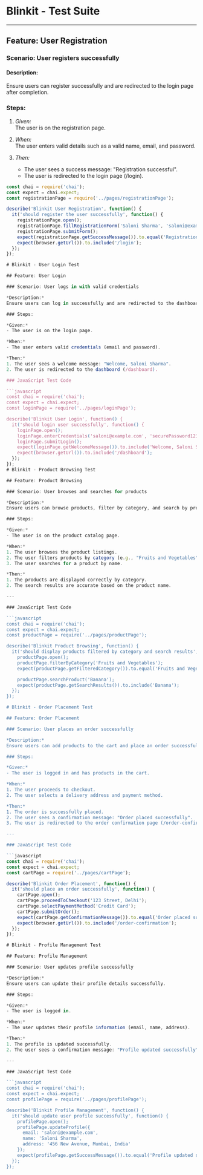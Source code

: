 
# Blinkit - Test Suite

---

## Feature: User Registration

### Scenario: User registers successfully

#### Description:
Ensure users can register successfully and are redirected to the login page after completion.

### Steps:

1. *Given:*  
   The user is on the registration page.

2. *When:*  
   The user enters valid details such as a valid name, email, and password.

3. *Then:*  
   - The user sees a success message: "Registration successful".  
   - The user is redirected to the login page (/login).

```javascript
const chai = require('chai');
const expect = chai.expect;
const registrationPage = require('../pages/registrationPage');

describe('Blinkit User Registration', function() {
  it('should register the user successfully', function() {
    registrationPage.open();
    registrationPage.fillRegistrationForm('Saloni Sharma', 'saloni@example.com', 'securePassword123');
    registrationPage.submitForm();
    expect(registrationPage.getSuccessMessage()).to.equal('Registration successful');
    expect(browser.getUrl()).to.include('/login');
  });
});

# Blinkit - User Login Test

## Feature: User Login

### Scenario: User logs in with valid credentials

*Description:*  
Ensure users can log in successfully and are redirected to the dashboard upon authentication.

### Steps:

*Given:*  
- The user is on the login page.

*When:*  
- The user enters valid credentials (email and password).

*Then:*  
1. The user sees a welcome message: "Welcome, Saloni Sharma".  
2. The user is redirected to the dashboard (/dashboard).

### JavaScript Test Code

```javascript
const chai = require('chai');
const expect = chai.expect;
const loginPage = require('../pages/loginPage');

describe('Blinkit User Login', function() {
  it('should login user successfully', function() {
    loginPage.open();
    loginPage.enterCredentials('saloni@example.com', 'securePassword123');
    loginPage.submitLogin();
    expect(loginPage.getWelcomeMessage()).to.include('Welcome, Saloni Sharma');
    expect(browser.getUrl()).to.include('/dashboard');
  });
});
# Blinkit - Product Browsing Test

## Feature: Product Browsing

### Scenario: User browses and searches for products

*Description:*  
Ensure users can browse products, filter by category, and search by product name.

### Steps:

*Given:*  
- The user is on the product catalog page.

*When:*  
1. The user browses the product listings.  
2. The user filters products by category (e.g., "Fruits and Vegetables").  
3. The user searches for a product by name.  

*Then:*  
1. The products are displayed correctly by category.  
2. The search results are accurate based on the product name.

---

### JavaScript Test Code

```javascript
const chai = require('chai');
const expect = chai.expect;
const productPage = require('../pages/productPage');

describe('Blinkit Product Browsing', function() {
  it('should display products filtered by category and search results', function() {
    productPage.open();
    productPage.filterByCategory('Fruits and Vegetables');
    expect(productPage.getFilteredCategory()).to.equal('Fruits and Vegetables');

    productPage.searchProduct('Banana');
    expect(productPage.getSearchResults()).to.include('Banana');
  });
});

# Blinkit - Order Placement Test

## Feature: Order Placement

### Scenario: User places an order successfully

*Description:*  
Ensure users can add products to the cart and place an order successfully.

### Steps:

*Given:*  
- The user is logged in and has products in the cart.

*When:*  
1. The user proceeds to checkout.  
2. The user selects a delivery address and payment method.  

*Then:*  
1. The order is successfully placed.  
2. The user sees a confirmation message: "Order placed successfully".  
3. The user is redirected to the order confirmation page (/order-confirmation).

---

### JavaScript Test Code

```javascript
const chai = require('chai');
const expect = chai.expect;
const cartPage = require('../pages/cartPage');

describe('Blinkit Order Placement', function() {
  it('should place an order successfully', function() {
    cartPage.open();
    cartPage.proceedToCheckout('123 Street, Delhi');
    cartPage.selectPaymentMethod('Credit Card');
    cartPage.submitOrder();
    expect(cartPage.getConfirmationMessage()).to.equal('Order placed successfully');
    expect(browser.getUrl()).to.include('/order-confirmation');
  });
});

# Blinkit - Profile Management Test

## Feature: Profile Management

### Scenario: User updates profile successfully

*Description:*  
Ensure users can update their profile details successfully.

### Steps:

*Given:*  
- The user is logged in.

*When:*  
- The user updates their profile information (email, name, address).

*Then:*  
1. The profile is updated successfully.  
2. The user sees a confirmation message: "Profile updated successfully".

---

### JavaScript Test Code

```javascript
const chai = require('chai');
const expect = chai.expect;
const profilePage = require('../pages/profilePage');

describe('Blinkit Profile Management', function() {
  it('should update user profile successfully', function() {
    profilePage.open();
    profilePage.updateProfile({
      email: 'saloni@example.com',
      name: 'Saloni Sharma',
      address: '456 New Avenue, Mumbai, India'
    });
    expect(profilePage.getSuccessMessage()).to.equal('Profile updated successfully');
  });
});
